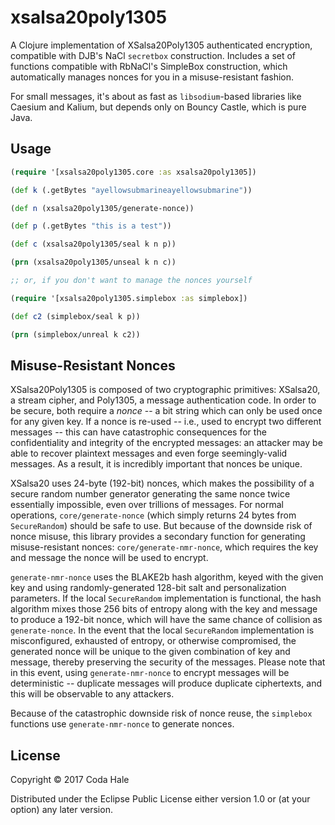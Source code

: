 # xsalsa20poly1305

A Clojure implementation of XSalsa20Poly1305 authenticated encryption,
compatible with DJB's NaCl `secretbox` construction. Includes a set of functions
compatible with RbNaCl's SimpleBox construction, which automatically manages
nonces for you in a misuse-resistant fashion.

For small messages, it's about as fast as `libsodium`-based libraries like
Caesium and Kalium, but depends only on Bouncy Castle, which is pure Java.

## Usage

```clojure
(require '[xsalsa20poly1305.core :as xsalsa20poly1305])

(def k (.getBytes "ayellowsubmarineayellowsubmarine"))

(def n (xsalsa20poly1305/generate-nonce))

(def p (.getBytes "this is a test"))

(def c (xsalsa20poly1305/seal k n p))

(prn (xsalsa20poly1305/unseal k n c))

;; or, if you don't want to manage the nonces yourself

(require '[xsalsa20poly1305.simplebox :as simplebox])

(def c2 (simplebox/seal k p))

(prn (simplebox/unreal k c2))
```

## Misuse-Resistant Nonces

XSalsa20Poly1305 is composed of two cryptographic primitives: XSalsa20, a stream
cipher, and Poly1305, a message authentication code. In order to be secure, both
require a _nonce_ -- a bit string which can only be used once for any given key.
If a nonce is re-used -- i.e., used to encrypt two different messages -- this
can have catastrophic consequences for the confidentiality and integrity of the
encrypted messages: an attacker may be able to recover plaintext messages and
even forge seemingly-valid messages. As a result, it is incredibly important
that nonces be unique.

XSalsa20 uses 24-byte (192-bit) nonces, which makes the possibility of a secure
random number generator generating the same nonce twice essentially impossible,
even over trillions of messages. For normal operations, `core/generate-nonce`
(which simply returns 24 bytes from `SecureRandom`) should be safe to use. But
because of the downside risk of nonce misuse, this library provides a secondary
function for generating misuse-resistant nonces: `core/generate-nmr-nonce`,
which requires the key and message the nonce will be used to encrypt.

`generate-nmr-nonce` uses the BLAKE2b hash algorithm, keyed with the given key
and using randomly-generated 128-bit salt and personalization parameters. If the
local `SecureRandom` implementation is functional, the hash algorithm mixes
those 256 bits of entropy along with the key and message to produce a 192-bit
nonce, which will have the same chance of collision as `generate-nonce`. In the
event that the local `SecureRandom` implementation is misconfigured, exhausted
of entropy, or otherwise compromised, the generated nonce will be unique to the
given combination of key and message, thereby preserving the security of the
messages. Please note that in this event, using `generate-nmr-nonce` to encrypt
messages will be deterministic -- duplicate messages will produce duplicate
ciphertexts, and this will be observable to any attackers.

Because of the catastrophic downside risk of nonce reuse, the `simplebox`
functions use `generate-nmr-nonce` to generate nonces.

## License

Copyright © 2017 Coda Hale

Distributed under the Eclipse Public License either version 1.0 or (at your
option) any later version.
